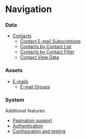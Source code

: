 Navigation
==========

### Data
* [Contacts](contacts.md)
  * [Contact E-mail Subscriptions](contacts/subscriptions.md)
  * [Contacts by Contact List](contacts/list.md)
  * [Contacts by Contact Filter](contacts/filters.md)
  * [Contact View Data](contacts/views.md)

### Assets
* [E-mails](emails.md)
  * [E-mail Groups](emails/groups.md)

### System


Additional features:

* [Pagination support](result-pager.md)
* [Authentication](authentication.md)
* [Configuration and testing](configuration.md)
